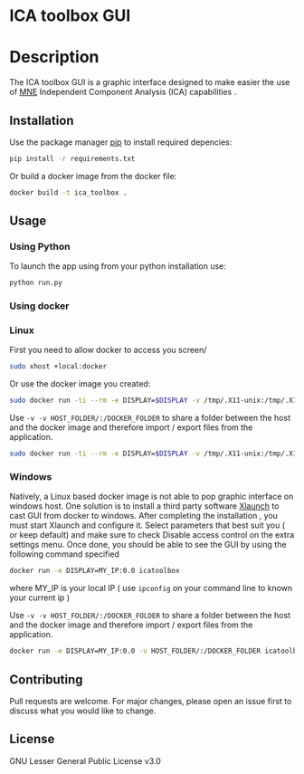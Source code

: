 # ICA toolbox GUI

# Description

The  ICA toolbox GUI is a graphic interface designed to make easier the use of [MNE](https://martinos.org/mne/stable/index.html) Independent Component Analysis (ICA) capabilities .

## Installation

Use the package manager [pip](https://pip.pypa.io/en/stable/) to install required depencies:

```bash
pip install -r requirements.txt
```
Or  build a docker image from the docker file:

```bash
docker build -t ica_toolbox .
```

## Usage

### Using Python
To launch the app using from your python installation use:
```bash
python run.py
```
### Using docker

### Linux
First you need to allow docker to access you screen/
```bash
sudo xhost +local:docker
```

Or use the docker image you created:
```bash
sudo docker run -ti --rm -e DISPLAY=$DISPLAY -v /tmp/.X11-unix:/tmp/.X11-unix icatoolbox
```
Use  ``` -v -v HOST_FOLDER/:/DOCKER_FOLDER ``` to share a folder between the host and the docker image and therefore import / export files from the application.
```bash
sudo docker run -ti --rm -e DISPLAY=$DISPLAY -v /tmp/.X11-unix:/tmp/.X11-unix -v HOST_FOLDER/:/DOCKER_FOLDER icatoolbox
```

### Windows

Natively, a Linux based docker image is not able to pop graphic interface on windows host.
One solution is to install a third party software [Xlaunch](http://www.straightrunning.com/XmingNotes/)  to cast GUI from docker to windows.   After completing the installation , you must start Xlaunch and configure it. Select parameters that best suit you ( or keep default) and make sure to check Disable access control on the extra settings menu.
Once done, you should be able to see the GUI by using the following command specified
```bash
docker run -e DISPLAY=MY_IP:0.0 icatoolbox
```
where MY_IP is your local IP ( use ```ipconfig``` on your command line to known your current ip )

Use  ``` -v -v HOST_FOLDER/:/DOCKER_FOLDER ``` to share a folder between the host and the docker image and therefore import / export files from the application.
```bash
docker run -e DISPLAY=MY_IP:0.0 -v HOST_FOLDER/:/DOCKER_FOLDER icatoolbox
```

## Contributing
Pull requests are welcome. For major changes, please open an issue first to discuss what you would like to change.


## License
GNU Lesser General Public License v3.0

